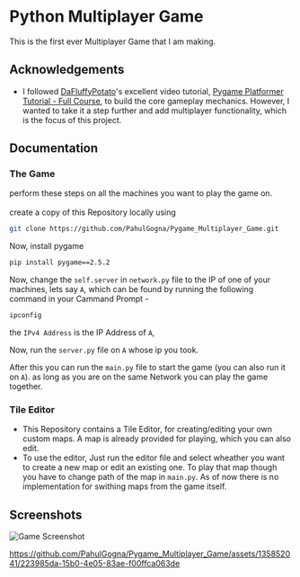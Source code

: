 
# Python Multiplayer Game

This is the first ever Multiplayer Game that I am making.



## Acknowledgements

- I followed [DaFluffyPotato](https://www.youtube.com/@DaFluffyPotato)'s excellent video tutorial, [Pygame Platformer Tutorial - Full Course](https://www.youtube.com/watch?v=2gABYM5M0ww), to build the core gameplay mechanics. However, I wanted to take it a step further and add multiplayer functionality, which is the focus of this project.



## Documentation


### The Game
perform these steps on all the machines you want to play the game on.
\
\
create a copy of this Repository locally using
```bash
git clone https://github.com/PahulGogna/Pygame_Multiplayer_Game.git
```

Now, install pygame
```cmd
pip install pygame==2.5.2
```


Now, change the `self.server` in `network.py`  file to the IP of one of your machines, lets say `A`, which can be found by running the following command in your Cammand Prompt - 
```cmd
ipconfig
```
the `IPv4 Address` is the IP Address of `A`,

Now, run the `server.py` file on `A` whose ip you took.

After this you can run the `main.py` file to start the game (you can also run it on `A`). as long as you are on the same Network you can play the game together. 


### Tile Editor
- This Repository contains a Tile Editor, for creating/editing your own custom maps. A map is already provided for playing, which you can also edit.
- To use the editor, Just run the editor file and select wheather you want to create a new map or edit an existing one. To play that map though you have to change path of the map in `main.py`. As of now there is no implementation for swithing maps from the game itself.
## Screenshots

![Game Screenshot](https://github.com/PahulGogna/Pygame_Multiplayer_Game/assets/135852041/a2f065c6-8483-41d9-aaa9-5a2fdbb59f96)

https://github.com/PahulGogna/Pygame_Multiplayer_Game/assets/135852041/223985da-15b0-4e05-83ae-f00ffca063de
